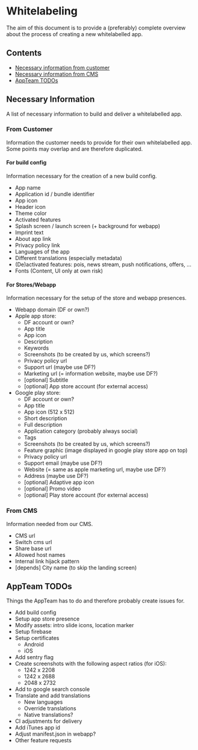 # Whitelabeling

The aim of this document is to provide a (preferably) complete overview about the process of creating a new whitelabelled app.

## Contents
* [Necessary information from customer](#from-customer)
* [Necessary information from CMS](#from-cms)
* [AppTeam TODOs](#appteam-todos)

## Necessary Information

A list of necessary information to build and deliver a whitelabelled app.

### From Customer

Information the customer needs to provide for their own whitelabelled app.
Some points may overlap and are therefore duplicated.

#### For build config

Information necessary for the creation of a new build config.

* App name
* Application id / bundle identifier
* App icon
* Header icon
* Theme color
* Activated features
* Splash screen / launch screen (+ background for webapp)
* Imprint text
* About app link
* Privacy policy link
* Languages of the app
* Different translations (especially metadata)
* (De)activated features: pois, news stream, push notifications, offers, ...
* Fonts (Content, UI only at own risk)

#### For Stores/Webapp

Information necessary for the setup of the store and webapp presences.

* Webapp domain (DF or own?)
* Apple app store:
    * DF account or own?
    * App title
    * App icon
    * Description
    * Keywords
    * Screenshots (to be created by us, which screens?)
    * Privacy policy url
    * Support url (maybe use DF?)
    * Marketing url (= information website, maybe use DF?)
    * [optional] Subtitle
    * [optional] App store account (for external access)
* Google play store: 
    * DF account or own?
    * App title
    * App icon (512 x 512)
    * Short description
    * Full description
    * Application category (probably always social)
    * Tags
    * Screenshots (to be created by us, which screens?)
    * Feature graphic (image displayed in google play store app on top)
    * Privacy policy url
    * Support email (maybe use DF?)
    * Website (= same as apple marketing url, maybe use DF?)
    * Address (maybe use DF?)
    * [optional] Adaptive app icon
    * [optional] Promo video
    * [optional] Play store account (for external access)

### From CMS

Information needed from our CMS.

* CMS url
* Switch cms url
* Share base url
* Allowed host names
* Internal link hijack pattern
* [depends] City name (to skip the landing screen)

## AppTeam TODOs

Things the AppTeam has to do and therefore probably create issues for.

* Add build config
* Setup app store presence
* Modify assets: intro slide icons, location marker
* Setup firebase
* Setup certificates
    * Android
    * iOS
* Add sentry flag
* Create screenshots with the following aspect ratios (for iOS):
    * 1242 x 2208
    * 1242 x 2688
    * 2048 x 2732
* Add to google search console
* Translate and add translations
    * New languages
    * Override translations
    * Native translations?
* CI adjustments for delivery
* Add iTunes app id
* Adjust manifest.json in webapp?
* Other feature requests

